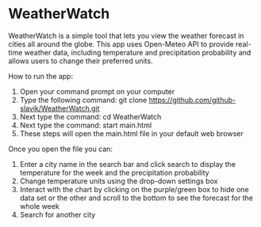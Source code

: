 # WeatherWatch
WeatherWatch is a simple tool that lets you view the weather forecast in cities all around the globe. This app uses Open-Meteo API to provide real-time weather data, including temperature and precipitation probability and allows users to change their preferred units.

How to run the app:
1. Open your command prompt on your computer
2. Type the following command: git clone https://github.com/github-slavik/WeatherWatch.git
3. Next type the command: cd WeatherWatch
4. Next type the command: start main.html
5. These steps will open the main.html file in your default web browser

Once you open the file you can:
1. Enter a city name in the search bar and click search to display the temperature for the week and the precipitation probability
2. Change temperature units using the drop-down settings box
3. Interact with the chart by clicking on the purple/green box to hide one data set or the other and scroll to the bottom to see the forecast for the whole week
4. Search for another city
